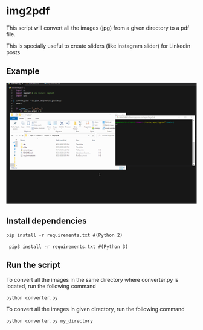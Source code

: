 # img2pdf

This script will convert all the images (jpg) from a given directory to a pdf file.

This is specially useful to create sliders (like instagram slider) for Linkedin posts 

## Example

![example](https://github.com/jomendez/img2pdf_python/raw/master/img2pdf.gif)

## Install dependencies 

```
pip install -r requirements.txt #(Python 2)
```

```
 pip3 install -r requirements.txt #(Python 3)
```

## Run the script

To convert all the images in the same directory where converter.py is located, run the following command 

```
python converter.py 
```

To convert all the images in given directory, run the following command 

```
python converter.py my_directory
```

